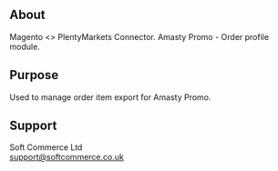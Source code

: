 ## About
Magento <> PlentyMarkets Connector. Amasty Promo - Order profile module.

## Purpose
Used to manage order item export for Amasty Promo.

## Support
Soft Commerce Ltd <br />
support@softcommerce.co.uk
